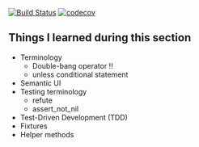 [![Build Status](https://travis-ci.org/rickydam/udemy-rails-message_me.svg?branch=master)](https://travis-ci.org/rickydam/udemy-rails-message_me)
[![codecov](https://codecov.io/gh/rickydam/udemy-rails-message_me/branch/master/graph/badge.svg)](https://codecov.io/gh/rickydam/udemy-rails-message_me)

## Things I learned during this section

* Terminology
  * Double-bang operator !!
  * unless conditional statement
* Semantic UI
* Testing terminology
  * refute
  * assert_not_nil
* Test-Driven Development (TDD)
* Fixtures
* Helper methods